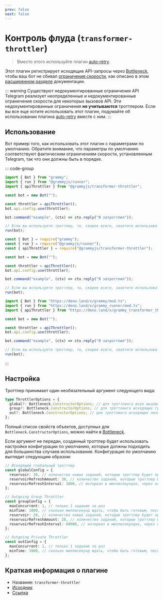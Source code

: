 ```yaml
---
prev: false
next: false
---
```


# Контроль флуда (`transformer-throttler`)

> Вместо этого используйте плагин [auto-retry](./auto-retry).

Этот плагин регистрирует исходящие API-запросы через
[Bottleneck](https://github.com/SGrondin/bottleneck), чтобы ваш бот не сбивал
[ограничения скорости](https://core.telegram.org/bots/faq#my-bot-is-hitting-limits-how-do-i-avoid-this),
как описано в этом [расширенном разделе](../advanced/flood) документации.

::: warning Существуют недокументированные ограничения API Telegram реализует
неопределенные и недокументированные ограничения скорости для некоторых вызовов
API. Эти недокументированные ограничения **не учитываются** троттлером. Если вы
все еще хотите использовать этот плагин, подумайте об использовании плагина
[auto-retry](./auto-retry) вместе с ним. :::

## Использование

Вот пример того, как использовать этот плагин с параметрами по умолчанию.
Обратите внимание, что параметры по умолчанию соответствуют фактическим
ограничениям скорости, установленным Telegram, так что они должны быть в
порядке.

::: code-group

```ts [TypeScript]
import { Bot } from "grammy";
import { run } from "@grammyjs/runner";
import { apiThrottler } from "@grammyjs/transformer-throttler";

const bot = new Bot("");

const throttler = apiThrottler();
bot.api.config.use(throttler);

bot.command("example", (ctx) => ctx.reply("Я затроттлил"));

// Если вы используете троттлер, то, скорее всего, захотите использовать runner для одновременной обработки обновлений.
run(bot);
```

```js [JavaScript]
const { Bot } = require("grammy");
const { run } = require("@grammyjs/runner");
const { apiThrottler } = require("@grammyjs/transformer-throttler");

const bot = new Bot("");

const throttler = apiThrottler();
bot.api.config.use(throttler);

bot.command("example", (ctx) => ctx.reply("Я затроттлил"));

// Если вы используете троттлер, то, скорее всего, захотите использовать runner для одновременной обработки обновлений.
run(bot);
```

```ts [Deno]
import { Bot } from "https://deno.land/x/grammy/mod.ts";
import { run } from "https://deno.land/x/grammy_runner/mod.ts";
import { apiThrottler } from "https://deno.land/x/grammy_transformer_throttler/mod.ts";

const bot = new Bot("");

const throttler = apiThrottler();
bot.api.config.use(throttler);

bot.command("example", (ctx) => ctx.reply("Я затроттлил"));

// Если вы используете троттлер, то, скорее всего, захотите использовать runner для одновременной обработки обновлений.
run(bot);
```

:::

## Настройка

Троттлер принимает один необязательный аргумент следующего вида:

```ts
type ThrottlerOptions = {
  global?: Bottleneck.ConstructorOptions; // для троттлинга всех вызовов API
  group?: Bottleneck.ConstructorOptions; // для троттлинга исходящих групповых сообщений
  out?: Bottleneck.ConstructorOptions; // для троттлинга исходящих личных сообщений
};
```

Полный список свойств объектов, доступных для `Bottleneck.ConstructorOptions`,
можно найти в [Bottleneck](https://github.com/SGrondin/bottleneck#constructor).

Если аргумент не передан, созданный троттлер будет использовать настройки
конфигурации по умолчанию, которые должны подходить для большинства случаев
использования. Конфигурация по умолчанию выглядит следующим образом:

```ts
// Исходящий глобальный троттлер
const globalConfig = {
  reservoir: 30, // количество новых заданий, которые троттлер будет принимать при запуске
  reservoirRefreshAmount: 30, // количество заданий, которые троттлер будет принимать после обновления
  reservoirRefreshInterval: 1000, // интервал в миллисекундах, через который резервуар будет обновляться
};

// Outgoing Group Throttler
const groupConfig = {
  maxConcurrent: 1, // только 1 задание за раз
  minTime: 1000, // сколько миллисекунд ждать, чтобы быть готовым, после выполнения задания
  reservoir: 20, // количество новых заданий, которые троттлер будет принимать при запуске
  reservoirRefreshAmount: 20, // количество заданий, которые троттлер будет принимать после обновления
  reservoirRefreshInterval: 60000, // интервал в миллисекундах, через который резервуар будет обновляться
};

// Outgoing Private Throttler
const outConfig = {
  maxConcurrent: 1, // только 1 задание за раз
  minTime: 1000, // сколько миллисекунд ждать, чтобы быть готовым, после выполнения задания
};
```

## Краткая информация о плагине

- Название: `transformer-throttler`
- [Исходник](https://github.com/grammyjs/transformer-throttler)
- [Ссылка](/ref/transformer-throttler/)

